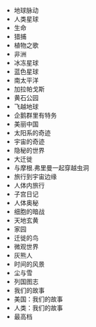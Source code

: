 - 地球脉动
- 人类星球
- 生命
- 猎捕
- 植物之歌
- 非洲
- 冰冻星球
- 蓝色星球
- 南太平洋
- 加拉帕戈斯
- 黄石公园
- 飞越地球
- 企鹅群里有特务
- 美丽中国
- 太阳系的奇迹
- 宇宙的奇迹
- 隐秘的世界
- 大迁徙
- 与摩根.弗里曼一起穿越虫洞
- 旅行到宇宙边缘
- 人体内旅行
- 子宫日记
- 人体奥秘
- 细胞的暗战
- 天地玄黄
- 家园
- 迁徙的鸟
- 微观世界
- 灰熊人
- 时间的风景
- 尘与雪
- 列国图志
- 我们的故事
- 美国：我们的故事
- 人类：我们的故事
- 最高档